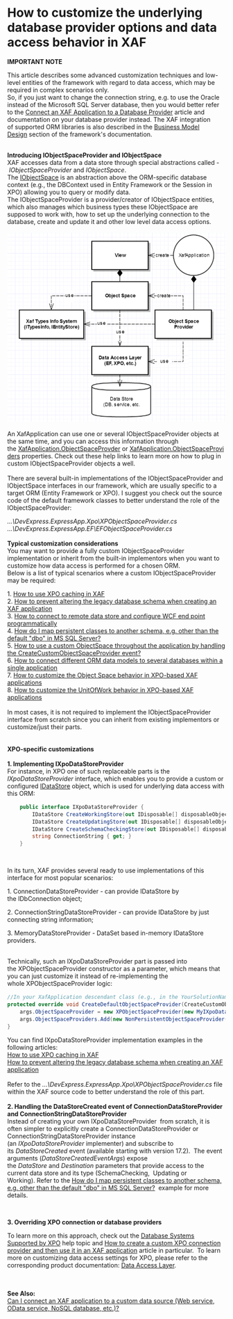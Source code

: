 # How to customize the underlying database provider options and data access behavior in XAF


<p><strong>IMPORTANT NOTE</strong></p>
<p>This article describes some advanced customization techniques and low-level entities of the framework with regard to data access, which may be required in complex scenarios only.<br>So, if you just want to change the connection string, e.g. to use the Oracle instead of the Microsoft SQL Server database, then you would better refer to the <a href="https://documentation.devexpress.com/#Xaf/CustomDocument3155">Connect an XAF Application to a Database Provider</a> article and documentation on your database provider instead. The XAF integration of supported ORM libraries is also described in the <a href="https://documentation.devexpress.com/#Xaf/CustomDocument3461">Business Model Design</a> section of the framework's documentation.</p>
<p><br><strong>Introducing IObjectSpaceProvider and IObjectSpace</strong><br>XAF accesses data from a data store through special abstractions called - <em>IObjectSpaceProvider</em> and <em>IObjectSpace</em>.<br>The <a href="https://documentation.devexpress.com/#Xaf/clsDevExpressExpressAppBaseObjectSpacetopic">IObjectSpace</a> is an abstraction above the ORM-specific database context (e.g., the DBContext used in Entity Framework or the Session in XPO) allowing you to query or modify data.<br>The IObjectSpaceProvider is a provider/creator of IObjectSpace entities, which also manages which business types these IObjectSpace are supposed to work with, how to set up the underlying connection to the database, create and update it and other low level data access options.<br><br><img src="https://raw.githubusercontent.com/DevExpress-Examples/how-to-customize-the-underlying-database-provider-options-and-data-access-behavior-in-xaf-e411/8.3.2+/media/deacd98f-10a9-11e4-80b8-00155d624807.png"><br><br>An XafApplication can use one or several IObjectSpaceProvider objects at the same time, and you can access this information through the <a href="https://documentation.devexpress.com/#Xaf/DevExpressExpressAppXafApplication_ObjectSpaceProvidertopic">XafApplication.ObjectSpaceProvder</a> or <a href="https://documentation.devexpress.com/#Xaf/DevExpressExpressAppXafApplication_ObjectSpaceProviderstopic">XafApplication.ObjectSpaceProviders</a> properties. Check out these help links to learn more on how to plug in custom IObjectSpaceProvider objects a well.<br><br>There are several built-in implementations of the IObjectSpaceProvider and IObjectSpace interfaces in our framework, which are usually specific to a target ORM (Entity Framework or XPO). I suggest you check out the source code of the default framework classes to better understand the role of the IObjectSpaceProvider:</p>
<p><em>...\DevExpress.ExpressApp.Xpo\XPObjectSpaceProvider.cs</em><br><em>...\DevExpress.ExpressApp.EF\EFObjectSpaceProvider.cs</em> <br><br><strong>Typical customization considerations</strong><br>You may want to provide a fully custom IObjectSpaceProvider implementation or inherit from the built-in implementors when you want to customize how data access is performed for a chosen ORM.<br>Below is a list of typical scenarios where a custom IObjectSpaceProvider may be required:</p>
<p>1. <a href="https://www.devexpress.com/Support/Center/p/K18356">How to use XPO caching in XAF</a> <br>2. <a href="https://www.devexpress.com/Support/Center/p/E1150">How to prevent altering the legacy database schema when creating an XAF application</a> <br>3. <a href="https://www.devexpress.com/Support/Center/p/E5137">How to connect to remote data store and configure WCF end point programmatically</a> <br>4. <a href="https://www.devexpress.com/Support/Center/p/Q439032">How do I map persistent classes to another schema, e.g. other than the default "dbo" in MS SQL Server?</a><br>5. <a href="https://www.devexpress.com/Support/Center/p/Q305734">How to use a custom ObjectSpace throughout the application by handling the CreateCustomObjectSpaceProvider event?</a> <br>6. <a href="https://www.devexpress.com/Support/Center/p/E4896">How to connect different ORM data models to several databases within a single application</a><br>7. <a href="https://www.devexpress.com/Support/Center/p/T590896">How to customize the Object Space behavior in XPO-based XAF applications</a><br>8. <a href="https://www.devexpress.com/Support/Center/p/T591324">How to customize the UnitOfWork behavior in XPO-based XAF applications</a><br><br>In most cases, it is not required to implement the IObjectSpaceProvider interface from scratch since you can inherit from existing implementors or customize/just their parts.<br><br><br><strong>XPO-specific customizations<br><br>1. Implementing IXpoDataStoreProvider</strong><br>For instance, in XPO one of such replaceable parts is the <em>IXpoDataStoreProvider</em> interface, which enables you to provide a custom or configured <a href="https://documentation.devexpress.com/#CoreLibraries/clsDevExpressXpoDBIDataStoretopic">IDataStore</a> object, which is used for underlying data access with this ORM:</p>


```cs
    public interface IXpoDataStoreProvider {
        IDataStore CreateWorkingStore(out IDisposable[] disposableObjects);
        IDataStore CreateUpdatingStore(out IDisposable[] disposableObjects);
        IDataStore CreateSchemaCheckingStore(out IDisposable[] disposableObjects);
        string ConnectionString { get; }
    }

```


<p> </p>
<p>In its turn, XAF provides several ready to use implementations of this interface for most popular scenarios: </p>
<p>1. ConnectionDataStoreProvider - can provide IDataStore by the IDbConnection object;</p>
<p>2. ConnectionStringDataStoreProvider - can provide IDataStore by just connecting string information;</p>
<p>3. MemoryDataStoreProvider - DataSet based in-memory IDataStore providers.</p>
<p><br>Technically, such an IXpoDataStoreProvider part is passed into the XPObjectSpaceProvider constructor as a parameter, which means that you can just customize it instead of re-implementing the whole XPObjectSpaceProvider logic:</p>


```cs
//In your XafApplication descendant class (e.g., in the YourSolutionName.Win/WinApplication.cs file).
protected override void CreateDefaultObjectSpaceProvider(CreateCustomObjectSpaceProviderEventArgs args) {
    args.ObjectSpaceProvider = new XPObjectSpaceProvider(new MyIXpoDataStoreProvider(args.ConnectionString, args.Connection, false), true);
    args.ObjectSpaceProviders.Add(new NonPersistentObjectSpaceProvider(TypesInfo, null));
}
```


<p>You can find IXpoDataStoreProvider implementation examples in the following articles:<br><a href="https://www.devexpress.com/Support/Center/p/K18356">How to use XPO caching in XAF</a><br><a href="https://www.devexpress.com/Support/Center/p/E1150">How to prevent altering the legacy database schema when creating an XAF application</a><br><br>Refer to the <em>...\DevExpress.ExpressApp.Xpo\XPObjectSpaceProvider.cs</em> file within the XAF source code to better understand the role of this part.<br><br><strong>2. Handling the DataStoreCreated event of ConnectionDataStoreProvider and ConnectionStringDataStoreProvider <br></strong>Instead of creating your own IXpoDataStoreProvider  from scratch, it is often simpler to explicitly create a ConnectionDataStoreProvider or ConnectionStringDataStoreProvider instance (an <em>IXpoDataStoreProvider</em> implementer) and subscribe to its <em>DataStoreCreated </em>event (available starting with version 17.2).  The event arguments (<em>DataStoreCreatedEventArgs</em>) expose the <em>DataStore </em>and <em>Destination </em>parameters that provide access to the current data store and its type (SchemaChecking,  Updating or Working). Refer to the <a href="https://www.devexpress.com/Support/Center/p/Q439032">How do I map persistent classes to another schema, e.g. other than the default "dbo" in MS SQL Server?</a>  example for more details.</p>
<p> </p>
<p><strong>3. Overriding XPO connection or database providers</strong></p>
<p>To learn more on this approach, check out the <a href="https://documentation.devexpress.com/#CoreLibraries/CustomDocument2114"><u>Database Systems Supported by XPO</u></a> help topic and <a href="https://www.devexpress.com/Support/Center/Question/Details/K18098">How to create a custom XPO connection provider and then use it in an XAF application</a> article in particular.  To learn more on customizing data access settings for XPO, please refer to the corresponding product documentation: <a href="https://documentation.devexpress.com/#XPO/CustomDocument2121">Data Access Layer</a>.</p>
<p><br><br><strong>See Also:</strong><br><a href="https://www.devexpress.com/Support/Center/p/T400009">Can I connect an XAF application to a custom data source (Web service, OData service, NoSQL database, etc.)?</a></p>

<br/>


